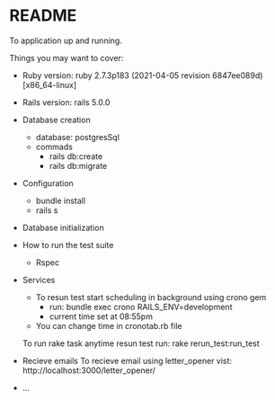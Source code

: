 # README


To application up and running.

Things you may want to cover:

* Ruby version: ruby 2.7.3p183 (2021-04-05 revision 6847ee089d) [x86_64-linux]

* Rails version: rails  5.0.0

* Database creation
   *	database: postgresSql
   *	commads
		*	rails db:create
		* rails db:migrate

* Configuration
	* bundle install 
	* rails s

* Database initialization

* How to run the test suite
	* Rspec 

* Services
	* To resun test start scheduling in background using crono gem  
	 	* run: bundle exec crono  RAILS_ENV=development
	 	* current time set at 08:55pm 
	* You can change time in cronotab.rb file


	To run rake task anytime resun test
	  run: rake rerun_test:run_test

 

* Recieve emails 
	To recieve email using letter_opener 
	  vist: http://localhost:3000/letter_opener/

* ...
